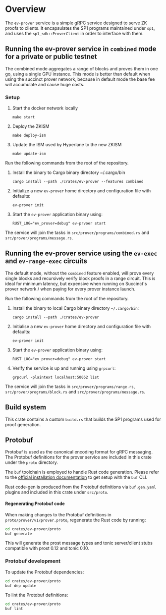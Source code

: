 # Overview
The `ev-prover` service is a simple gRPC service designed to serve ZK proofs to clients.
It encapsulates the SP1 programs maintained under `sp1`, and uses the `sp1_sdk::ProverClient` in order to interface with them.

## Running the ev-prover service in `combined` mode for a private or public testnet
The combined mode aggregates a range of blocks and proves them in one go, using a single GPU instance. This mode is better than default
when using the succinct prover network, because in default mode the base fee will accumulate and cause huge costs.

### Setup
1. Start the docker network locally
    ```shell
    make start
    ```

2. Deploy the ZKISM
    ```shell
    make deploy-ism
    ```

3. Update the ISM used by Hyperlane to the new ZKISM 
    ```shell
    make update-ism
    ```

Run the following commands from the root of the repository.

1. Install the binary to Cargo binary directory ~/.cargo/bin
    ```shell
    cargo install --path ./crates/ev-prover --features combined
    ```

2. Initialize a new `ev-prover` home directory and configuration file with defaults:
    ```shell
    ev-prover init
    ```

3. Start the `ev-prover` application binary using:

    ```shell
    RUST_LOG="ev_prover=debug" ev-prvoer start
    ```

The service will join the tasks in `src/prover/programs/combined.rs` and `src/prover/programs/message.rs`.

## Running the ev-prover service using the `ev-exec` and `ev-range-exec` circuits
The default mode, without the `combined` feature enabled, will prove every single blocks and recursively verify block proofs in a
range circuit. This is ideal for minimum latency, but expensive when running on Succinct's prover network / when paying for every prover instance
launch. 

Run the following commands from the root of the repository.

1. Install the binary to local Cargo binary directory `~/.cargo/bin`:

    ```shell
    cargo install --path ./crates/ev-prover
    ```

2. Initialise a new `ev-prover` home directory and configuration file with defaults:

    ```shell
    ev-prover init
    ```

3. Start the `ev-prover` application binary using:

    ```shell
    RUST_LOG="ev_prover=debug" ev-prover start
    ```

4. Verify the service is up and running using `grpcurl`:

    ```shell
    grpcurl -plaintext localhost:50052 list
    ```

The service will join the tasks in `src/prover/programs/range.rs`, `src/prover/programs/block.rs` and `src/prover/programs/message.rs`.

## Build system

This crate contains a custom `build.rs` that builds the SP1 programs used for proof generation.

## Protobuf

Protobuf is used as the canonical encoding format for gRPC messaging. The Protobuf definitions for the prover service are included in this crate under the `proto` directory.

The `buf` toolchain is employed to handle Rust code generation.
Please refer to the [official installation documentation](https://buf.build/docs/cli/installation/) to get setup with the `buf` CLI.

Rust code-gen is produced from the Protobuf definitions via `buf.gen.yaml` plugins and included in this crate under `src/proto`.

#### Regenerating Protobuf code

When making changes to the Protobuf definitions in `proto/prover/v1/prover.proto`, regenerate the Rust code by running:

```bash
cd crates/ev-prover/proto
buf generate
```

This will generate the prost message types and tonic server/client stubs compatible with prost 0.12 and tonic 0.10.

### Protobuf development

To update the Protobuf dependencies:

```bash
cd crates/ev-prover/proto
buf dep update
```

To lint the Protobuf definitions:

```bash
cd crates/ev-prover/proto
buf lint
```
